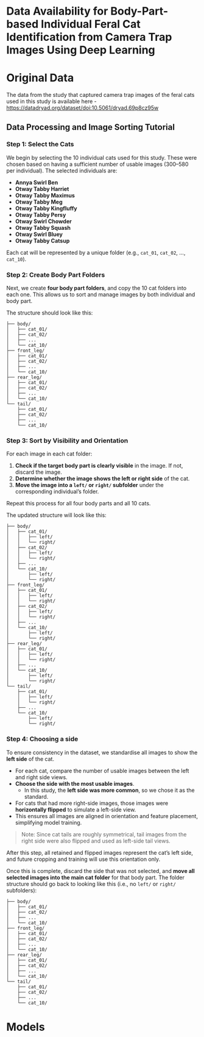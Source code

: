 # Data Availability for Body-Part-based Individual Feral Cat Identification from Camera Trap Images Using Deep Learning

# Original Data
The data from the study that captured camera trap images of the feral cats used in this study is available here - https://datadryad.org/dataset/doi:10.5061/dryad.69p8cz95w

## Data Processing and Image Sorting Tutorial

### Step 1: Select the Cats

We begin by selecting the 10 individual cats used for this study. These were chosen based on having a sufficient number of usable images (300–580 per individual). The selected individuals are:

- **Annya Swirl Ben**
- **Otway Tabby Harriet**
- **Otway Tabby Maximus**
- **Otway Tabby Meg**
- **Otway Tabby Kingfluffy**
- **Otway Tabby Persy**
- **Otway Swirl Chowder**
- **Otway Tabby Squash**
- **Otway Swirl Bluey**
- **Otway Tabby Catsup**

Each cat will be represented by a unique folder (e.g., `cat_01`, `cat_02`, ..., `cat_10`).

### Step 2: Create Body Part Folders

Next, we create **four body part folders**, and copy the 10 cat folders into each one. This allows us to sort and manage images by both individual and body part.

The structure should look like this:

```
├── body/
│   ├── cat_01/
│   ├── cat_02/
│   ├── ...
│   └── cat_10/
├── front_leg/
│   ├── cat_01/
│   ├── cat_02/
│   ├── ...
│   └── cat_10/
├── rear_leg/
│   ├── cat_01/
│   ├── cat_02/
│   ├── ...
│   └── cat_10/
└── tail/
    ├── cat_01/
    ├── cat_02/
    ├── ...
    └── cat_10/
```
### Step 3: Sort by Visibility and Orientation

For each image in each cat folder:

1. **Check if the target body part is clearly visible** in the image. If not, discard the image.
2. **Determine whether the image shows the left or right side** of the cat.
3. **Move the image into a `left/` or `right/` subfolder** under the corresponding individual’s folder.

Repeat this process for all four body parts and all 10 cats.

The updated structure will look like this:
```
├── body/
│   ├── cat_01/
│   │   ├── left/
│   │   └── right/
│   ├── cat_02/
│   │   ├── left/
│   │   └── right/
│   ├── ...
│   └── cat_10/
│       ├── left/
│       └── right/
├── front_leg/
│   ├── cat_01/
│   │   ├── left/
│   │   └── right/
│   ├── cat_02/
│   │   ├── left/
│   │   └── right/
│   ├── ...
│   └── cat_10/
│       ├── left/
│       └── right/
├── rear_leg/
│   ├── cat_01/
│   │   ├── left/
│   │   └── right/
│   ├── ...
│   └── cat_10/
│       ├── left/
│       └── right/
└── tail/
    ├── cat_01/
    │   ├── left/
    │   └── right/
    ├── ...
    └── cat_10/
        ├── left/
        └── right/
```
### Step 4: Choosing a side

To ensure consistency in the dataset, we standardise all images to show the **left side** of the cat.

- For each cat, compare the number of usable images between the left and right side views.
- **Choose the side with the most usable images**.
  - In this study, the **left side was more common**, so we chose it as the standard.
- For cats that had more right-side images, those images were **horizontally flipped** to simulate a left-side view.
- This ensures all images are aligned in orientation and feature placement, simplifying model training.

> Note: Since cat tails are roughly symmetrical, tail images from the right side were also flipped and used as left-side tail views.

After this step, all retained and flipped images represent the cat’s left side, and future cropping and training will use this orientation only.

Once this is complete, discard the side that was not selected, and **move all selected images into the main cat folder** for that body part. The folder structure should go back to looking like this (i.e., no `left/` or `right/` subfolders):
```
├── body/
│   ├── cat_01/
│   ├── cat_02/
│   ├── ...
│   └── cat_10/
├── front_leg/
│   ├── cat_01/
│   ├── cat_02/
│   ├── ...
│   └── cat_10/
├── rear_leg/
│   ├── cat_01/
│   ├── cat_02/
│   ├── ...
│   └── cat_10/
└── tail/
    ├── cat_01/
    ├── cat_02/
    ├── ...
    └── cat_10/
```

# Models

